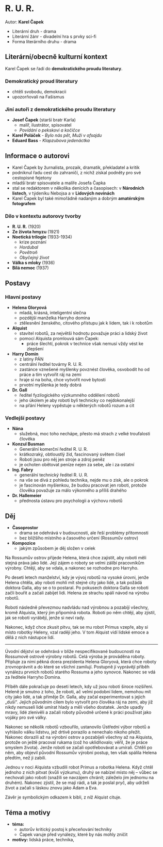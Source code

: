 # R. U. R.

Autor: **Karel Čapek**

 - Literární druh - drama
 - Literární žánr - divadelní hra s prvky sci-fi
 - Forma literárního druhu - drama

## Literární/obecně kulturní kontext

Karel Čapek se řadí do **demokratického proudu literatury**.

### Demokratický proud literatury
 - chtěli svobodu, demokracii
 - upozorňovali na Fašismus

### Jiní autoři z demokratického proudu literatury
 - **Josef Čapek** (starší bratr Karla)
   - malíř, ilustrátor, spisovatel
   - *Povídání o pekskovi a kočičce*
 - **Karel Poláček** - *Bylo nás pět*, *Muži v ofsajdu*
 - **Eduard Bass** - *Klapzubova jedenáctka*

## Informace o autorovi
 - Karel Čapek by žurnalista, prozaik, dramatik, překladatel a kritik
 - podniknul řadu cest do zahraničí, z nichž získal podněty pro své cestopisné fejetony
 - mladší bratr spisovatele a malíře Josefa Čapka
 - stal se redaktorem v několika denících a časopisech: v **Národních listech**, v týdeníku Nebojsa a v **Lidových novinách**
 - Karel Čapek byl také mimořádně nadaným a dobrým **amatérským fotografem**

### Dílo v kontextu autorovy tvorby
 - **R. U. R.** (1920)
 - **Ze života hmyzu** (1921)
 - **Noetická trilogie** (1933-1934)
   - krize poznání
   - *Hordubal*
   - *Povětroň* 
   - *Obyčejný život*
 - **Válka s mloky** (1936)
 - **Bílá nemoc** (1937)

## Postavy

### Hlavní postavy 
 - **Helena Gloryová**
   - mladá, krásná, inteligentní slečna
   - pozdější manželka Harryho domina
   - ztělesnění ženského, citového přístupu jak k lidem, tak i k robotům
 - **Alquist**
   - stavitel robotů, za největši hodnotu považuje práci a lidský život
   - pomocí Alquista promlouvá sám Čapek:
     - práce šlechtí, pokrok v technice však nemusí vždy vést ke zlepšení
 - **Harry Domin**
   - z latiny PÁN
   - centrální ředitel továrny R. U. R.
   - zastánce vznešené myšlenky povznést člověka, osvobodit ho od práce a tím vytvořit ráj na zemi
   - hraje si na boha, chce vytvořit nové bytosti
   - prvotní myšlenka je tedy dobrá
 - **Dr. Gall**
   - ředitel fyzilogického výzkumného oddělení robotů
   - jeho úkolem je aby roboti byli technicky co nejdokonalejší
   - na přání Heleny vypěstuje u některých robotů rozum a cit

### Vedlejší postavy
 - **Nána**
   - služebná, moc toho nechápe, přesto má strach z velké troufalosti člověka
 - **Konzul Busman**
   - Generální komerční ředitel R. U. R.
   - krátkozraký, obtloustlý žid, fascinovaný světem čísel
   - Roboti jsou pro něj jen stroje a zdroj peněz
   - je ochoten obětovat peníze nejen za sebe, ale i za ostatní
 - **Ing. Fabry**
   - generální technický ředitel R. U. R.
   - na vše se dívá z pohledu technika, nejde mu o zisk, ale o pokrok
   - je fascinován myšlenkou, že budou pracovat jen roboti, protože člověka považuje za málo výkonného a příliš drahého
 - **Dr. Hallemeier**
   - přednosta ústavu pro psychologii a výchovu robotů

## Děj
 - **Časoprostor**
   - drama se odehrává v budoucnosti, ale řeší problémy přítomnosti
   - bez bližšího místního a časového určení (Rossumův ostrov)
 - **Kompozice**
   - jakým způsobem je děj složen v celek

Na Rossumův ostrov přijede Helena, která chce zajistit, aby roboti měli stejná práva jako lidé. Její zájem o roboty se velmi zálíbí pracovníkům výrobny. Chtějí, aby se vdala, a nakonec se rozhodne pro Harryho.

Po deseti letech manželství, kdy je vývoj robotů na vysoké úrovni, jenže Helena chtěla, aby roboti mohli mít stejné city jako lidé, a tak požádá doktora Galla, aby se o to postaral. Po pokusech doktora Galla se roboti začli bouřit a začali zabíjet lidi. Helena ze strachu spálí návod na výrobu robotů.

Roboti následně převezmou nadvládu nad výrobnou a pozabíjí všechny, kromě Alquista, který jim připomíná robota. Roboti po něm chtějí, aby zjistil, jak se roboti vyrábějí, jenže si neví rady.

Nakonec, když chce zkusit pitvu, tak se mu robot Primus vzepře, aby si místo robotky Heleny, vzal raději jeho. V tom Alquist vidí lidské emoce a dělá z nich nástupce lidí.

---

Úvodní dějství se odehrává v blíže nespecifikované budoucnosti na Rossumově ostrově výrobny robotů. Celá výroba je prováděna roboty. Připluje za nimi pěkná dcera prezidenta Helena Gloryová, která chce roboty zrovnoprávnit a do které se všichni zamilují. Postupně jí vyprávějí příběh vynálezu prvních robotů starého Rossuma a jeho synovce. Nakonec se vdá za ředitele Harryho Domina.

Příběh dále pokračuje po deseti letech, kdy už jsou roboti široce rozšířeni. Heleně je smutno z toho, že roboti, ač velmi podobní lidem, nemohou mít city jako lidé, a tak přiměje Dr. Galla, aby začal experimentovat s jejich „duší“. Jejich původním cílem bylo vytvořit pro člověka ráj na zemi, aby již nikdy nemuseli lidé umírat hlady a měli všeho dostatek. Jenže upadly mravy, lidé zlenivěli a začali roboty původně určené k práci používat jako vojáky pro své války.

Nakonec se několik robotů vzbouřilo, ustanovilo Ústřední výbor robotů a vyhlásilo válku lidstvu, jež drtivě porazilo a nenechalo nikoho přežít. Nakonec dorazili až na výrobní ostrov a pozabíjeli všechny až na Alquista, protože on ještě pracoval rukama (což ho uklidňovalo; věřil, že je práce smyslem života). Jenže roboti se začali opotřebovávat a umírali. Chtěli po něm, aby objevil původní Rossumův výrobní postup, ten však spálila Helena předtím, než ji zabili.

Jednou v noci Alquista vzbudili robot Primus a robotka Helena. Když chtěl jednoho z nich pitvat (kvůli výzkumu), druhý se nabízel místo něj – vůbec se nechovali jako roboti (snažili se navzájem chránit; záleželo jim jednomu na druhém). Nakonec zjistil, že se mají rádi, a tak je poslal pryč, aby udrželi život a začali s láskou znovu jako Adam a Eva.

Závěr je symbolickým odkazem k bibli, z níž Alquist cituje.

## Téma a motivy
 - **téma:**
   - autorův kritický postoj k přeceňování techniky
   - Čapek varuje před vynálezy, které by nás mohly zničit
 - **motivy:** lidská práce, technika,
